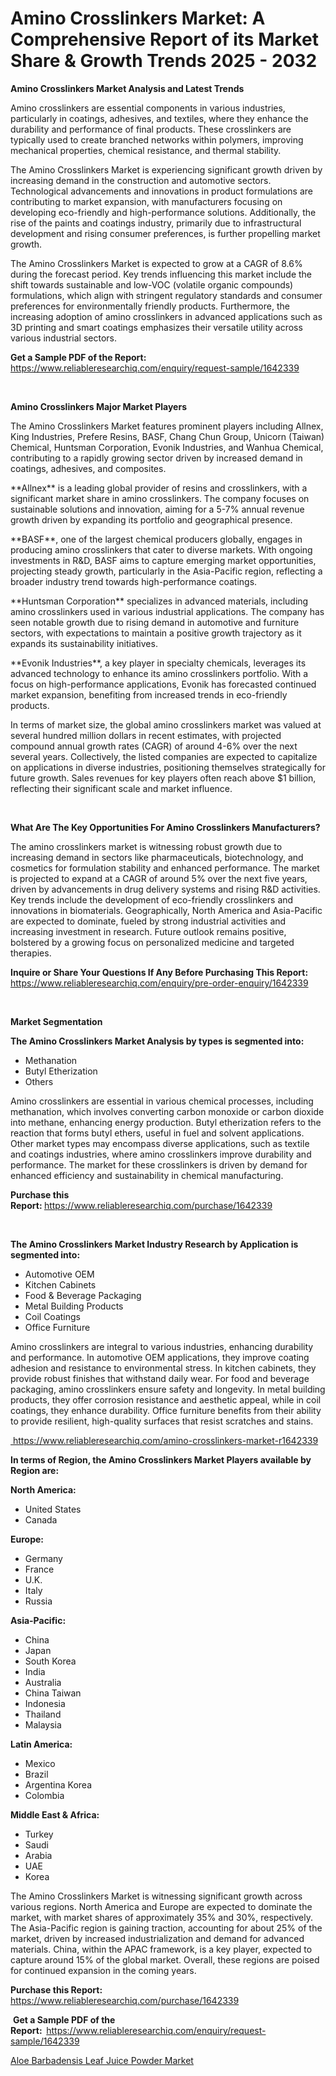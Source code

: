<p><h1>Amino Crosslinkers Market: A Comprehensive Report of its Market Share & Growth Trends 2025 - 2032</h1></p><p><strong>Amino Crosslinkers Market Analysis and Latest Trends</strong></p>
<p><p>Amino crosslinkers are essential components in various industries, particularly in coatings, adhesives, and textiles, where they enhance the durability and performance of final products. These crosslinkers are typically used to create branched networks within polymers, improving mechanical properties, chemical resistance, and thermal stability. </p><p>The Amino Crosslinkers Market is experiencing significant growth driven by increasing demand in the construction and automotive sectors. Technological advancements and innovations in product formulations are contributing to market expansion, with manufacturers focusing on developing eco-friendly and high-performance solutions. Additionally, the rise of the paints and coatings industry, primarily due to infrastructural development and rising consumer preferences, is further propelling market growth.</p><p>The Amino Crosslinkers Market is expected to grow at a CAGR of 8.6% during the forecast period. Key trends influencing this market include the shift towards sustainable and low-VOC (volatile organic compounds) formulations, which align with stringent regulatory standards and consumer preferences for environmentally friendly products. Furthermore, the increasing adoption of amino crosslinkers in advanced applications such as 3D printing and smart coatings emphasizes their versatile utility across various industrial sectors.</p></p>
<p><strong>Get a Sample PDF of the Report:&nbsp;</strong> <a href="https://www.reliableresearchiq.com/enquiry/request-sample/1642339?utm_campaign=2284&utm_medium=2&utm_source=Github&utm_content=ia&utm_term=02042025&utm_id=amino-crosslinkers">https://www.reliableresearchiq.com/enquiry/request-sample/1642339</a></p>
<p>&nbsp;</p>
<p><strong>Amino Crosslinkers Major Market Players</strong></p>
<p><p>The Amino Crosslinkers Market features prominent players including Allnex, King Industries, Prefere Resins, BASF, Chang Chun Group, Unicorn (Taiwan) Chemical, Huntsman Corporation, Evonik Industries, and Wanhua Chemical, contributing to a rapidly growing sector driven by increased demand in coatings, adhesives, and composites.</p><p>**Allnex** is a leading global provider of resins and crosslinkers, with a significant market share in amino crosslinkers. The company focuses on sustainable solutions and innovation, aiming for a 5-7% annual revenue growth driven by expanding its portfolio and geographical presence.</p><p>**BASF**, one of the largest chemical producers globally, engages in producing amino crosslinkers that cater to diverse markets. With ongoing investments in R&D, BASF aims to capture emerging market opportunities, projecting steady growth, particularly in the Asia-Pacific region, reflecting a broader industry trend towards high-performance coatings.</p><p>**Huntsman Corporation** specializes in advanced materials, including amino crosslinkers used in various industrial applications. The company has seen notable growth due to rising demand in automotive and furniture sectors, with expectations to maintain a positive growth trajectory as it expands its sustainability initiatives.</p><p>**Evonik Industries**, a key player in specialty chemicals, leverages its advanced technology to enhance its amino crosslinkers portfolio. With a focus on high-performance applications, Evonik has forecasted continued market expansion, benefiting from increased trends in eco-friendly products.</p><p>In terms of market size, the global amino crosslinkers market was valued at several hundred million dollars in recent estimates, with projected compound annual growth rates (CAGR) of around 4-6% over the next several years. Collectively, the listed companies are expected to capitalize on applications in diverse industries, positioning themselves strategically for future growth. Sales revenues for key players often reach above $1 billion, reflecting their significant scale and market influence.</p></p>
<p>&nbsp;</p>
<p><strong>What Are The Key Opportunities For Amino Crosslinkers Manufacturers?</strong></p>
<p><p>The amino crosslinkers market is witnessing robust growth due to increasing demand in sectors like pharmaceuticals, biotechnology, and cosmetics for formulation stability and enhanced performance. The market is projected to expand at a CAGR of around 5% over the next five years, driven by advancements in drug delivery systems and rising R&D activities. Key trends include the development of eco-friendly crosslinkers and innovations in biomaterials. Geographically, North America and Asia-Pacific are expected to dominate, fueled by strong industrial activities and increasing investment in research. Future outlook remains positive, bolstered by a growing focus on personalized medicine and targeted therapies.</p></p>
<p><strong>Inquire or Share Your Questions If Any Before Purchasing This Report:</strong> <a href="https://www.reliableresearchiq.com/enquiry/pre-order-enquiry/1642339?utm_campaign=2284&utm_medium=2&utm_source=Github&utm_content=ia&utm_term=02042025&utm_id=amino-crosslinkers">https://www.reliableresearchiq.com/enquiry/pre-order-enquiry/1642339</a></p>
<p>&nbsp;</p>
<p><strong>Market Segmentation</strong></p>
<p><strong>The Amino Crosslinkers Market Analysis by types is segmented into:</strong></p>
<p><ul><li>Methanation</li><li>Butyl Etherization</li><li>Others</li></ul></p>
<p><p>Amino crosslinkers are essential in various chemical processes, including methanation, which involves converting carbon monoxide or carbon dioxide into methane, enhancing energy production. Butyl etherization refers to the reaction that forms butyl ethers, useful in fuel and solvent applications. Other market types may encompass diverse applications, such as textile and coatings industries, where amino crosslinkers improve durability and performance. The market for these crosslinkers is driven by demand for enhanced efficiency and sustainability in chemical manufacturing.</p></p>
<p><strong>Purchase this Report:&nbsp;</strong><a href="https://www.reliableresearchiq.com/purchase/1642339?utm_campaign=2284&utm_medium=2&utm_source=Github&utm_content=ia&utm_term=02042025&utm_id=amino-crosslinkers">https://www.reliableresearchiq.com/purchase/1642339</a></p>
<p>&nbsp;</p>
<p><strong>The Amino Crosslinkers Market Industry Research by Application is segmented into:</strong></p>
<p><ul><li>Automotive OEM</li><li>Kitchen Cabinets</li><li>Food & Beverage Packaging</li><li>Metal Building Products</li><li>Coil Coatings</li><li>Office Furniture</li></ul></p>
<p><p>Amino crosslinkers are integral to various industries, enhancing durability and performance. In automotive OEM applications, they improve coating adhesion and resistance to environmental stress. In kitchen cabinets, they provide robust finishes that withstand daily wear. For food and beverage packaging, amino crosslinkers ensure safety and longevity. In metal building products, they offer corrosion resistance and aesthetic appeal, while in coil coatings, they enhance durability. Office furniture benefits from their ability to provide resilient, high-quality surfaces that resist scratches and stains.</p></p>
<p><a href="https://www.reliableresearchiq.com/amino-crosslinkers-market-r1642339?utm_campaign=2284&utm_medium=2&utm_source=Github&utm_content=ia&utm_term=02042025&utm_id=amino-crosslinkers">&nbsp;https://www.reliableresearchiq.com/amino-crosslinkers-market-r1642339</a></p>
<p><strong>In terms of Region, the Amino Crosslinkers Market Players available by Region are:</strong></p>
<p>
    <p> <strong> North America: </strong>
        <ul>
            <li>United States</li>
            <li>Canada</li>
        </ul>
        </p> 
    <p> <strong> Europe: </strong>
        <ul>
            <li>Germany</li>
            <li>France</li>
            <li>U.K.</li>
            <li>Italy</li>
            <li>Russia</li>
        </ul>
        </p> 
    <p> <strong> Asia-Pacific: </strong>
        <ul>
            <li>China</li>
            <li>Japan</li>
            <li>South Korea</li>
            <li>India</li>
            <li>Australia</li>
            <li>China Taiwan</li>
            <li>Indonesia</li>
            <li>Thailand</li>
            <li>Malaysia</li>
        </ul>
        </p> 
    <p> <strong> Latin America: </strong>
        <ul>
            <li>Mexico</li>
            <li>Brazil</li>
            <li>Argentina Korea</li>
            <li>Colombia</li>
        </ul>
        </p> 
    <p> <strong> Middle East & Africa: </strong>
        <ul>
            <li>Turkey</li>
            <li>Saudi</li>
            <li>Arabia</li>
            <li>UAE</li>
            <li>Korea</li>
        </ul>
    </p>
    </p>
<p><p>The Amino Crosslinkers Market is witnessing significant growth across various regions. North America and Europe are expected to dominate the market, with market shares of approximately 35% and 30%, respectively. The Asia-Pacific region is gaining traction, accounting for about 25% of the market, driven by increased industrialization and demand for advanced materials. China, within the APAC framework, is a key player, expected to capture around 15% of the global market. Overall, these regions are poised for continued expansion in the coming years.</p></p>
<p><strong>Purchase this Report: </strong><a href="https://www.reliableresearchiq.com/purchase/1642339?utm_campaign=2284&utm_medium=2&utm_source=Github&utm_content=ia&utm_term=02042025&utm_id=amino-crosslinkers">https://www.reliableresearchiq.com/purchase/1642339</a></p>
<p>&nbsp;<strong>Get a Sample PDF of the Report:&nbsp;&nbsp;</strong><a href="https://www.reliableresearchiq.com/enquiry/request-sample/1642339?utm_campaign=2284&utm_medium=2&utm_source=Github&utm_content=ia&utm_term=02042025&utm_id=amino-crosslinkers">https://www.reliableresearchiq.com/enquiry/request-sample/1642339</a></p>
<p><strong></strong></p>
<p><p><a href="https://github.com/SanjidaMahmud54/Market-Research-Report-List-2/blob/main/aloe-barbadensis-leaf-juice-powder-market.md?utm_campaign=2284&utm_medium=2&utm_source=Github&utm_content=ia&utm_term=02042025&utm_id=amino-crosslinkers">Aloe Barbadensis Leaf Juice Powder Market</a></p></p>